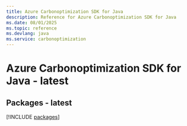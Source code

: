```yaml
---
title: Azure Carbonoptimization SDK for Java
description: Reference for Azure Carbonoptimization SDK for Java
ms.date: 08/01/2025
ms.topic: reference
ms.devlang: java
ms.service: carbonoptimization
---
```

# Azure Carbonoptimization SDK for Java - latest
## Packages - latest
[!INCLUDE [packages](carbonoptimization-index.md)]